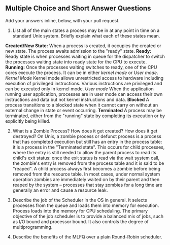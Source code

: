 ## Multiple Choice and Short Answer Questions

Add your answers inline, below, with your pull request.

1. List all of the main states a process may be in at any point in time on a
   standard Unix system. Briefly explain what each of these states mean.

**Created/New State:**
    When a process is created, it occupies the created or new state. The process awaits admission to the "ready" state.
**Ready:**
    Ready state is when processes waiting in queue for the dispatcher to switch the processes waiting state into ready state for the CPU to execute. 
**Running:** 
    Once the processes waiting switches to ready, one of the CPU cores execute the process. It can be in either _kernel mode_ or _User mode_.
*Kernel Mode* 
    Kernel mode allows unrestricted access to hardware including execution of privileged instructions.
    Various instructions are privileged and can be executed only in kernel mode.
*User mode*
    When the application running user application, processes are in user mode can access their own instructions and data but not kernel instructions and data.
**Blocked**
    A process transitions to a blocked state when it cannot carry on without an external change in state or event occurring.
**Terminated**
    A process may be terminated, either from the "running" state by completing its execution or by explicitly being killed.

2. What is a Zombie Process? How does it get created? How does it get destroyed?
    On Unix, a zombie process or defunct process is a process that has completed execution but still has an entry in the process table: it is a process in the "Terminated state". This occurs for child processes, where the entry is still needed to allow the parent process to read its child's exit status: once the exit status is read via the wait system call, the zombie's entry is removed from the process table and it is said to be "reaped". A child process always first becomes a zombie before being removed from the resource table. In most cases, under normal system operation zombies are immediately waited on by their parent and then reaped by the system – processes that stay zombies for a long time are generally an error and cause a resource leak.

3. Describe the job of the Scheduler in the OS in general.
    It selects processes from the queue and loads them into memory for execution. Process loads into the memory for CPU scheduling. The primary objective of the job scheduler is to provide a balanced mix of jobs, such as I/O bound and processor bound. It also controls the degree of multiprogramming.
    
4. Describe the benefits of the MLFQ over a plain Round-Robin scheduler.
